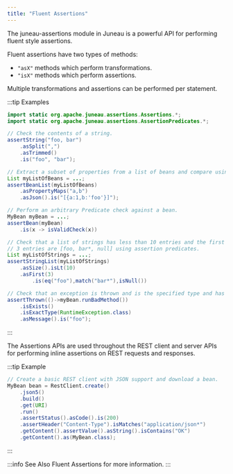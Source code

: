 ```yaml
---
title: "Fluent Assertions"
---
```


The juneau-assertions module in Juneau is a powerful API for performing fluent style assertions.

Fluent assertions have two types of methods:

- `"asX"` methods which perform transformations.
- `"isX"` methods which perform assertions.

Multiple transformations and assertions can be performed per statement.

:::tip Examples
```java
import static org.apache.juneau.assertions.Assertions.*;
import static org.apache.juneau.assertions.AssertionPredicates.*;

// Check the contents of a string.
assertString("foo, bar")
    .asSplit(",")
    .asTrimmed()
    .is("foo", "bar");

// Extract a subset of properties from a list of beans and compare using JSON5.
List myListOfBeans = ...;
assertBeanList(myListOfBeans)
    .asPropertyMaps("a,b")
    .asJson().is("[{a:1,b:'foo'}]");

// Perform an arbitrary Predicate check against a bean.
MyBean myBean = ...;
assertBean(myBean)
    .is(x -> isValidCheck(x))

// Check that a list of strings has less than 10 entries and the first
// 3 entries are [foo, bar*, null] using assertion predicates.
List myListOfStrings = ...;
assertStringList(myListOfStrings)
    .asSize().isLt(10)
    .asFirst(3)
        .is(eq("foo"),match("bar*"),isNull())

// Check that an exception is thrown and is the specified type and has the specified message.
assertThrown(()->myBean.runBadMethod())
    .isExists()
    .isExactType(RuntimeException.class)
    .asMessage().is("foo");
```
:::

The Assertions APIs are used throughout the REST client and server APIs for performing inline assertions on REST
requests and responses.

:::tip Example
```java
// Create a basic REST client with JSON support and download a bean.
MyBean bean = RestClient.create()
    .json5()
    .build()
    .get(URI)
    .run()
    .assertStatus().asCode().is(200)
    .assertHeader("Content-Type").isMatches("application/json*")
    .getContent().assertValue().asString().isContains("OK")
    .getContent().as(MyBean.class);
```
:::

:::info See Also
Fluent Assertions for more information.
:::